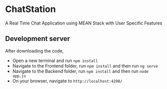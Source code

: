 # ChatStation

A Real Time Chat Application using MEAN Stack with User Specific Features

## Development server

After downloading the code,

- Open a new terminal and run `npm install`
- Navigate to the Frontend folder, run `npm install` and then run `ng serve`
- Navigate to the Backend folder, run `npm install` and then run `node app.js`
- On your browser, navigate to `http://localhost:4200/`
